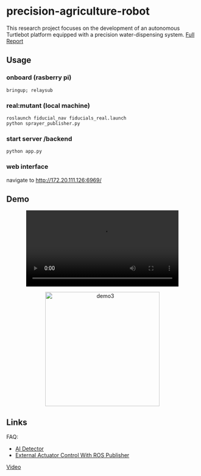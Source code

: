 # precision-agriculture-robot

This research project focuses on the development of an autonomous Turtlebot platform equipped with a precision water-dispensing system.
[Full Report](https://github.com/campusrover/labnotebook2/blob/main/docs/reports/2024/AgriculturalRobot.md)

## Usage
### onboard (rasberry pi)
```
bringup; relaysub
```
### real:mutant (local machine) 
```
roslaunch fiducial_nav fiducials_real.launch
python sprayer_publisher.py 
```
### start server /backend
```
python app.py
```

### web interface
navigate to http://172.20.111.126:6969/

## Demo


<div align="center">
  <video src="https://github.com/user-attachments/assets/0e36eb6e-2e52-41ca-af7e-78529c9f4e37" width="400" />
</div>
    
<p align="center">
  <img width="300" alt="demo3" src="https://github.com/user-attachments/assets/bd5a2794-b8d1-4892-9d10-2752df16b9b1">
</p>

## Links
FAQ: 
- [AI Detector](https://github.com/campusrover/labnotebook2/blob/main/docs/faq/ai/AI_Detector.md)
- [External Actuator Control With ROS Publisher](https://github.com/campusrover/labnotebook2/blob/main/docs/faq/hardware/external_actuator_control.md)

[Video](https://brandeis.zoom.us/rec/share/L7KHHXQx5YMipCGCVavkNSaTUPy47De38HoTem0eBAwPRykOmei3kHTvwU6wjcf-.MogkEBxoQQngRBTE?startTime=1734127778000)


